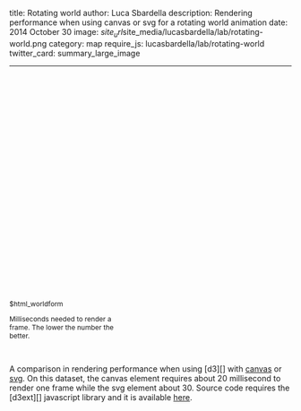 title: Rotating world
author: Luca Sbardella
description: Rendering performance when using canvas or svg for a rotating world animation
date: 2014 October 30
image: $site_url$site_media/lucasbardella/lab/rotating-world.png
category: map
require_js: lucasbardella/lab/rotating-world
twitter_card: summary_large_image

---

<div class="container-fluid">
<div class="row">
<div class="col-sm-9 push-bottom">
    <div class="lazyContainer">
        <div style='padding-top: 80%'></div>
        <div data-options="lux.context.rotatingWorld" data-height='80%' class="content" data-giotto-rotatingworld></div>
    </div>
</div>
<div class="col-sm-3 push-bottom">
    <div style="font-size: 12px; max-width: 200px;">
    $html_worldform
    <div data-jstats></div>
    <p>Milliseconds needed to render a frame. The lower the number the better.</p>
    </div>
</div>
</div>
</div>
<br>

A comparison in rendering performance when using [d3][] with
[canvas](http://en.wikipedia.org/wiki/Canvas_element) or [svg](http://en.wikipedia.org/wiki/Scalable_Vector_Graphics).
On this dataset, the canvas element requires about 20 millisecond to render one
frame while the svg element about 30.
Source code requires the [d3ext][] javascript library and it is available
<a href="$site_url$site_media/lucasbardella/lab/rotating-world.js" target="_self">here</a>.

